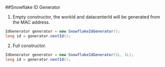 ##Snowflake ID Generator
1. Empty constructor, the workId and datacenterId will be generated from the MAC address.
```java
IdGenerator generator = new SnowflakeIdGenerator();
long id = generator.nextId();
```
2. Full constructor.
```java
IdGenerator generator = new SnowflakeIdGenerator(1L, 1L);
long id = generator.nextId();
```
